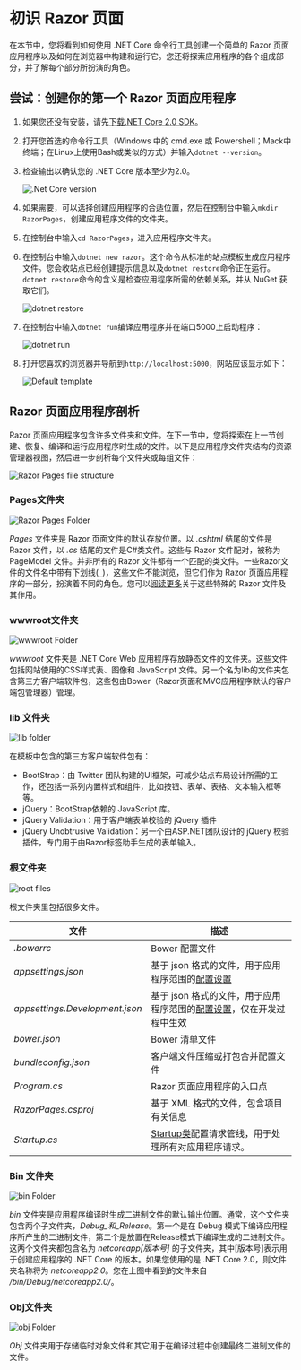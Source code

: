 

# 初识 Razor 页面


在本节中，您将看到如何使用 .NET Core 命令行工具创建一个简单的 Razor 页面应用程序以及如何在浏览器中构建和运行它。您还将探索应用程序的各个组成部分，并了解每个部分所扮演的角色。


## 尝试：创建你的第一个 Razor 页面应用程序


1. 如果您还没有安装，请先[下载.NET Core 2.0 SDK](https://www.microsoft.com/net/download/core)。


2. 打开您首选的命令行工具（Windows 中的 cmd.exe 或 Powershell；Mack中终端；在Linux上使用Bash或类似的方式）并输入`dotnet --version`。


3. 检查输出以确认您的 .NET Core 版本至少为2.0。

    ![.Net Core version](/images/15-08-2017-08-20-06.png)


4. 如果需要，可以选择创建应用程序的合适位置，然后在控制台中输入`mkdir RazorPages`，创建应用程序文件的文件夹。


5. 在控制台中输入`cd RazorPages`，进入应用程序文件夹。


6. 在控制台中输入`dotnet new razor`。这个命令从标准的站点模板生成应用程序文件。您会收站点已经创建提示信息以及`dotnet restore`命令正在运行。`dotnet restore`命令的含义是检查应用程序所需的依赖关系，并从 NuGet 获取它们。

    ![dotnet restore](/images/15-08-2017-08-26-24.png)


7. 在控制台中输入`dotnet run`编译应用程序并在端口5000上启动程序：

    ![dotnet run](/images/06-06-2017-09-20-23.png)


8. 打开您喜欢的浏览器并导航到`http://localhost:5000`，网站应该显示如下：

    ![Default template](/images/06-06-2017-09-26-34.png)


## Razor 页面应用程序剖析


Razor 页面应用程序包含许多文件夹和文件。在下一节中，您将探索在上一节创建、恢复、编译和运行应用程序时生成的文件。以下是应用程序文件夹结构的资源管理器视图，然后进一步剖析每个文件夹或每组文件：

![Razor Pages file structure](/images/15-08-2017-08-33-20.png)


### Pages文件夹

![Razor Pages Folder](/images/15-08-2017-08-42-52.png)


_Pages_ 文件夹是 Razor 页面文件的默认存放位置。以 _.cshtml_ 结尾的文件是 Razor 文件，以 _.cs_ 结尾的文件是C#类文件。这些与 Razor 文件配对，被称为 PageModel 文件。并非所有的 Razor 文件都有一个匹配的类文件。一些Razor文件的文件名中带有下划线(`_`)，这些文件不能浏览，但它们作为 Razor 页面应用程序的一部分，扮演着不同的角色。您可以[阅读更多](/razor-pages/files)关于这些特殊的 Razor 文件及其作用。


### wwwroot文件夹

![wwwroot Folder](/images/15-08-2017-08-49-06.png)


_wwwroot_ 文件夹是 .NET Core Web 应用程序存放静态文件的文件夹。这些文件包括网站使用的CSS样式表、图像和 JavaScript 文件。另一个名为lib的文件夹包含第三方客户端软件包，这些包由Bower（Razor页面和MVC应用程序默认的客户端包管理器）管理。



### lib 文件夹

![lib folder](/images/15-08-2017-08-51-06.png)


在模板中包含的第三方客户端软件包有：
*   BootStrap：由 Twitter 团队构建的UI框架，可减少站点布局设计所需的工作，还包括一系列内置样式和组件，比如按钮、表单、表格、文本输入框等等。
*   jQuery：BootStrap依赖的 JavaScript 库。
*   jQuery Validation：用于客户端表单校验的 jQuery 插件
*   jQuery Unobtrusive Validation：另一个由ASP.NET团队设计的 jQuery 校验插件，专门用于由Razor标签助手生成的表单输入。



### 根文件夹

![root files](/images/15-08-2017-08-49-57.png)


根文件夹里包括很多文件。


| 文件                             | 描述                                       |
| ------------------------------ | ---------------------------------------- |
| _.bowerrc_                     | Bower 配置文件                                |
| _appsettings.json_             | 基于 json 格式的文件，用于应用程序范围的[配置设置](/configuration) |
| _appsettings.Development.json_ | 基于 json 格式的文件，用于应用程序范围的[配置设置](/configuration)，仅在开发过程中生效 |
| _bower.json_                   | Bower 清单文件                                |
| _bundleconfig.json_            | 客户端文件压缩或打包合并配置文件                         |
| _Program.cs_                   | Razor 页面应用程序的入口点                          |
| _RazorPages.csproj_            | 基于 XML 格式的文件，包含项目有关信息                      |
| _Startup.cs_                   | [Startup类](/startup)配置请求管线，用于处理所有对应用程序请求。 |




### Bin 文件夹

![bin Folder](/images/15-08-2017-09-08-59.png)


_bin_ 文件夹是应用程序编译时生成二进制文件的默认输出位置。通常，这个文件夹包含两个子文件夹，_Debug_和_Release_。第一个是在 Debug 模式下编译应用程序所产生的二进制文件，第二个是放置在Release模式下编译生成的二进制文件。这两个文件夹都包含名为 _netcoreapp[版本号]_ 的子文件夹，其中[版本号]表示用于创建应用程序的 .NET Core 的版本。如果您使用的是 .NET Core 2.0，则文件夹名称将为 _netcoreapp2.0_。您在上图中看到的文件来自 _/bin/Debug/netcoreapp2.0/_。



### Obj文件夹

![obj Folder](/images/15-08-2017-09-16-50.png)


_Obj_ 文件夹用于存储临时对象文件和其它用于在编译过程中创建最终二进制文件的文件。

